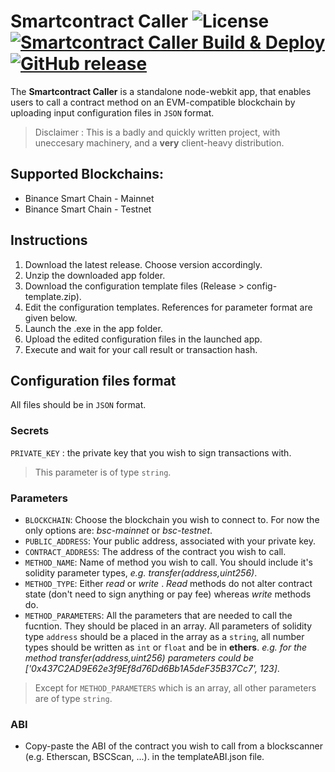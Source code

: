# Smartcontract Caller ![License](https://img.shields.io/github/license/aliceincryptoland/smartcontract-caller) [![Smartcontract Caller Build & Deploy](https://img.shields.io/github/workflow/status/aliceincryptoland/smartcontract-caller/Build%20&%20Release)](https://github.com/aliceincryptoland/smartcontract-caller/actions/workflows/main.yml) [![GitHub release](https://img.shields.io/github/v/release/aliceincryptoland/smartcontract-caller)](https://github.com/aliceincryptoland/smartcontract-caller/releases)

The **Smartcontract Caller** is a standalone node-webkit app, that enables users to call a contract method on an EVM-compatible blockchain by uploading input configuration files in `JSON` format.

> Disclaimer : This is a badly and quickly written project, with uneccesary machinery, and a **very** client-heavy distribution.

## Supported Blockchains:

- Binance Smart Chain - Mainnet
- Binance Smart Chain - Testnet

## Instructions

1. Download the latest release. Choose version accordingly.
1. Unzip the downloaded app folder.
1. Download the configuration template files (Release > config-template.zip).
1. Edit the configuration templates. References for parameter format are given below.
1. Launch the .exe in the app folder.
1. Upload the edited configuration files in the launched app.
1. Execute and wait for your call result or transaction hash.

## Configuration files format

All files should be in `JSON` format.

### Secrets

`PRIVATE_KEY` : the private key that you wish to sign transactions with.

> This parameter is of type `string`.

### Parameters

- `BLOCKCHAIN`: Choose the blockchain you wish to connect to. For now the only options are: _bsc-mainnet_ or _bsc-testnet_.
- `PUBLIC_ADDRESS`: Your public address, associated with your private key.
- `CONTRACT_ADDRESS`: The address of the contract you wish to call.
- `METHOD_NAME`: Name of method you wish to call. You should include it's solidity parameter types, _e.g. transfer(address,uint256)_.
- `METHOD_TYPE`: Either _read_ or _write_ . _Read_ methods do not alter contract state (don't need to sign anything or pay fee) whereas _write_ methods do.
- `METHOD_PARAMETERS`: All the parameters that are needed to call the fucntion. They should be placed in an array. All parameters of solidity type `address` should be a placed in the array as a `string`, all number types should be written as `int` or `float` and be in **ethers**.
  _e.g. for the method transfer(address,uint256) parameters could be ['0x437C2AD9E62e3f9Ef8d76Dd6Bb1A5deF35B37Cc7', 123]_.

> Except for `METHOD_PARAMETERS` which is an array, all other parameters are of type `string`.

### ABI

- Copy-paste the ABI of the contract you wish to call from a blockscanner (e.g. Etherscan, BSCScan, ...). in the templateABI.json file.
